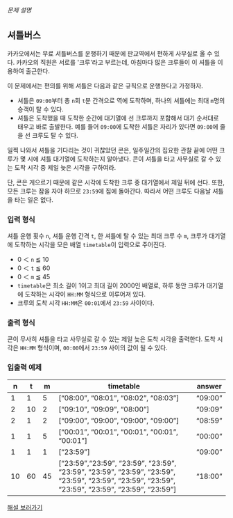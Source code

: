 <div class="guide-section-description">
      <h6 class="guide-section-title">문제 설명</h6>
      <div class="markdown solarized-dark"><h2>셔틀버스</h2>

<p>카카오에서는 무료 셔틀버스를 운행하기 때문에 판교역에서 편하게 사무실로 올 수 있다. 카카오의 직원은 서로를 '크루'라고 부르는데, 아침마다 많은 크루들이 이 셔틀을 이용하여 출근한다.</p>

<p>이 문제에서는 편의를 위해 셔틀은 다음과 같은 규칙으로 운행한다고 가정하자.</p>

<ul>
<li>셔틀은 <code>09:00</code>부터 총 <code>n</code>회 <code>t</code>분 간격으로 역에 도착하며, 하나의 셔틀에는 최대 <code>m</code>명의 승객이 탈 수 있다.</li>
<li>셔틀은 도착했을 때 도착한 순간에 대기열에 선 크루까지 포함해서 대기 순서대로 태우고 바로 출발한다. 예를 들어 <code>09:00</code>에 도착한 셔틀은 자리가 있다면 <code>09:00</code>에 줄을 선 크루도 탈 수 있다.</li>
</ul>

<p>일찍 나와서 셔틀을 기다리는 것이 귀찮았던 콘은, 일주일간의 집요한 관찰 끝에 어떤 크루가 몇 시에 셔틀 대기열에 도착하는지 알아냈다. 콘이 셔틀을 타고 사무실로 갈 수 있는 도착 시각 중 제일 늦은 시각을 구하여라.</p>

<p>단, 콘은 게으르기 때문에 같은 시각에 도착한 크루 중 대기열에서 제일 뒤에 선다. 또한, 모든 크루는 잠을 자야 하므로 <code>23:59</code>에 집에 돌아간다. 따라서 어떤 크루도 다음날 셔틀을 타는 일은 없다.</p>

<h3>입력 형식</h3>

<p>셔틀 운행 횟수 <code>n</code>, 셔틀 운행 간격 <code>t</code>, 한 셔틀에 탈 수 있는 최대 크루 수 <code>m</code>, 크루가 대기열에 도착하는 시각을 모은 배열 <code>timetable</code>이 입력으로 주어진다.</p>

<ul>
<li>0 ＜ <code>n</code> ≦ 10</li>
<li>0 ＜ <code>t</code> ≦ 60</li>
<li>0 ＜ <code>m</code> ≦ 45</li>
<li><code>timetable</code>은 최소 길이 1이고 최대 길이 2000인 배열로, 하루 동안 크루가 대기열에 도착하는 시각이 <code>HH:MM</code> 형식으로 이루어져 있다.</li>
<li>크루의 도착 시각 <code>HH:MM</code>은 <code>00:01</code>에서 <code>23:59</code> 사이이다.</li>
</ul>

<h3>출력 형식</h3>

<p>콘이 무사히 셔틀을 타고 사무실로 갈 수 있는 제일 늦은 도착 시각을 출력한다. 도착 시각은 <code>HH:MM</code> 형식이며, <code>00:00</code>에서 <code>23:59</code> 사이의 값이 될 수 있다.</p>

<h3>입출력 예제</h3>
<table class="table">
        <thead><tr>
<th>n</th>
<th>t</th>
<th>m</th>
<th>timetable</th>
<th>answer</th>
</tr>
</thead>
        <tbody><tr>
<td>1</td>
<td>1</td>
<td>5</td>
<td>[<q>08:00</q>, <q>08:01</q>, <q>08:02</q>, <q>08:03</q>]</td>
<td><q>09:00</q></td>
</tr>
<tr>
<td>2</td>
<td>10</td>
<td>2</td>
<td>[<q>09:10</q>, <q>09:09</q>, <q>08:00</q>]</td>
<td><q>09:09</q></td>
</tr>
<tr>
<td>2</td>
<td>1</td>
<td>2</td>
<td>[<q>09:00</q>, <q>09:00</q>, <q>09:00</q>, <q>09:00</q>]</td>
<td><q>08:59</q></td>
</tr>
<tr>
<td>1</td>
<td>1</td>
<td>5</td>
<td>[<q>00:01</q>, <q>00:01</q>, <q>00:01</q>, <q>00:01</q>, <q>00:01</q>]</td>
<td><q>00:00</q></td>
</tr>
<tr>
<td>1</td>
<td>1</td>
<td>1</td>
<td>[<q>23:59</q>]</td>
<td><q>09:00</q></td>
</tr>
<tr>
<td>10</td>
<td>60</td>
<td>45</td>
<td>[<q>23:59</q>,<q>23:59</q>, <q>23:59</q>, <q>23:59</q>, <q>23:59</q>, <q>23:59</q>, <q>23:59</q>, <q>23:59</q>, <q>23:59</q>, <q>23:59</q>, <q>23:59</q>, <q>23:59</q>, <q>23:59</q>, <q>23:59</q>, <q>23:59</q>, <q>23:59</q>]</td>
<td><q>18:00</q></td>
</tr>
</tbody>
      </table>
<p><a href="http://tech.kakao.com/2017/09/27/kakao-blind-recruitment-round-1/" target="_blank" rel="noopener">해설 보러가기</a></p>
</div>
    </div>